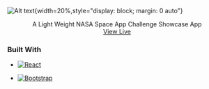 ![Alt text](https://res.cloudinary.com/plutonic39/image/upload/v1696629817/tvctbmmwl7lervrtlqnt.png){width=20%,style="display: block; margin: 0 auto"}

  <p align="center">
A Light Weight NASA Space App Challenge Showcase App
<br>
<a href="https://storm-troopers.netlify.app/">View Live</a>

  </p>
</div>

### Built With

- [![React][React.js]][React-url]

- [![Bootstrap][Bootstrap.com]][Bootstrap-url]

[JQuery.com]: https://img.shields.io/badge/jQuery-0769AD?style=for-the-badge&logo=jquery&logoColor=white
[JQuery-url]: https://jquery.com
[Bootstrap-url]: https://getbootstrap.com
[Bootstrap.com]: https://img.shields.io/badge/Bootstrap-563D7C?style=for-the-badge&logo=bootstrap&logoColor=white
[React.js]: https://img.shields.io/badge/React-20232A?style=for-the-badge&logo=react&logoColor=61DAFB
[React-url]: https://reactjs.org/
